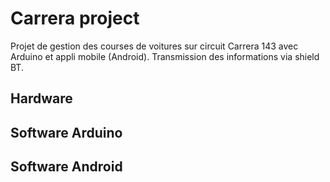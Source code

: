 # Carrera project
Projet de gestion des courses de voitures sur circuit Carrera 143 avec Arduino et appli mobile (Android).
Transmission des informations via shield BT.

## Hardware

## Software Arduino

## Software Android
